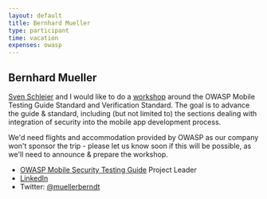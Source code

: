 ```yaml
---
layout: default
title: Bernhard Mueller
type: participant
time: vacation
expenses: owasp
---
```


## Bernhard Mueller

[Sven Schleier](https://github.com/OWASP/owasp-summit-2017/blob/master/Participants/Sven_Schleier.md) and I would like to do a [workshop](https://github.com/OWASP/owasp-summit-2017/blob/master/Workshops/Mobile_Security.md) around the OWASP Mobile Testing Guide Standard and Verification Standard. 
The goal is to advance the guide & standard, including (but not limited to) the sections dealing with integration of security into the mobile app development process.  

We'd need flights and accommodation provided by OWASP as our company won't sponsor the trip - please let us know soon if this will be possible, as we'll need to announce & prepare the workshop.

* [OWASP Mobile Security Testing Guide](https://www.owasp.org/index.php/OWASP_Mobile_Security_Testing_Guide) Project Leader
* [LinkedIn](https://www.linkedin.com/in/bernhardm/)
* Twitter: [@muellerberndt](https://twitter.com/muellerberndt)
